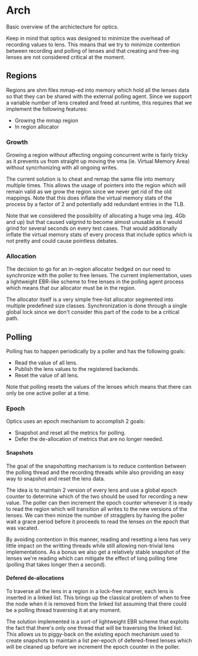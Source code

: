 # Arch

Basic overview of the archictecture for optics.

Keep in mind that optics was designed to minimize the overhead of recording
values to lens. This means that we try to minimize contention between recording
and polling of lenses and that creating and free-ing lenses are not considered
critical at the moment.


## Regions

Regions are shm files mmap-ed into memory which hold all the lenses data so that
they can be shared with the external polling agent. Since we support a variable
number of lens created and freed at runtime, this requires that we implement the
following features:

- Growing the mmap region
- In region allocator

### Growth

Growing a region without affecting ongoing concurrent write is fairly tricky as
it prevents us from straight up moving the vma (ie. Virtual Memory Area) without
syncrhonizing with all ongoing writes.

The current solution is to cheat and remap the same file into memory multiple
times. This allows the usage of pointers into the region which will remain valid
as we grow the region since we never get rid of the old mappings. Note that this
does inflate the virtual memory stats of the process by a factor of 2 and
potentially add redundant entries in the TLB.

Note that we considered the possibility of allocating a huge vma (eg. 4Gb and
up) but that caused valgrind to become almost unusable as it would grind for
several seconds on every test cases. That would additionally inflate the virtual
memory stats of every process that include optics which is not pretty and could
cause pointless debates.


### Allocation

The decision to go for an in-region allocator hedged on our need to synchronize
with the poller to free lenses. The current implementation, uses a lightweight
EBR-like scheme to free lenses in the polling agent process which means that our
allocator must be in the region.

The allocator itself is a very simple free-list allocator segmented into
multiple predefined size classes. Synchronization is done through a single
global lock since we don't consider this part of the code to be a critical path.


## Polling

Polling has to happen periodically by a poller and has the following goals:

* Read the value of all lens.
* Publish the lens values to the registered backends.
* Reset the value of all lens.

Note that polling resets the values of the lenses which means that there can
only be one active poller at a time.


### Epoch

Optics uses an epoch mechanism to accomplish 2 goals:

* Snapshot and reset all the metrics for polling.
* Defer the de-allocation of metrics that are no longer needed.


#### Snapshots

The goal of the snapshotting mechanism is to reduce contention between the
polling thread and the recording threads while also providing an easy way to
snapshot and reset the lens data.

The idea is to maintain 2 version of every lens and use a global epoch counter
to determine which of the two should be used for recording a new value. The
poller can then increment the epoch counter whenever it is ready to read the
region which will transition all writes to the new versions of the lenses. We
can then minize the number of stragglers by having the poller wait a grace
period before it proceeds to read the lenses on the epoch that was vacated.

By avoiding contention in this manner, reading and resetting a lens has very
little impact on the writting threads while still allowing non-trivial lens
implementations. As a bonus we also get a relatively stable snapshot of the
lenses we're reading which can mitigate the effect of long polling time (polling
that takes longer then a second).


#### Defered de-allocations

To traverse all the lens in a region in a lock-free manner, each lens is
inserted in a linked list. This brings up the classical problem of when to free
the node when it is removed from the linked list assuming that there could be a
polling thread traversing it at any moment.

The solution implemented is a sort-of lightweight EBR scheme that exploits the
fact that there's only one thread that will be traversing the linked list. This
allows us to piggy-back on the existing epoch mechanism used to create snapshots
to maintain a list per-epoch of defered-freed lenses which will be cleaned up
before we increment the epoch counter in the poller.
